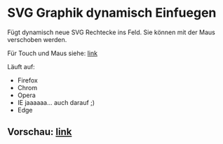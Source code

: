 # SVG Graphik dynamisch Einfuegen

Fügt dynamisch neue SVG Rechtecke ins Feld.
Sie können mit der Maus verschoben werden.

Für Touch und Maus siehe: [link](https://github.com/sauternic/SVG-Graphik-Rechteck-Drag-PointerEvent)

Läuft auf:
- Firefox
- Chrom
- Opera
- IE jaaaaaa... auch darauf ;)
- Edge

## Vorschau:  [link](https://htmlpreview.github.io/?https://github.com/sauternic/SVG_Graphik_dynamisch_Einfuegen/blob/master/SVG_GraphikDynamisch_IE.html)
